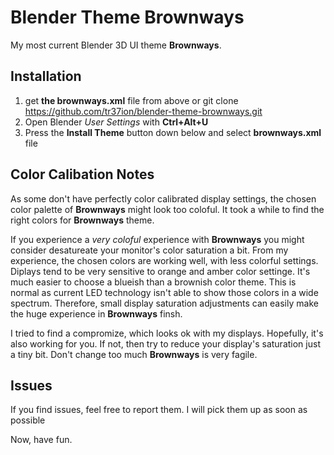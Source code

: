 # Blender Theme Brownways

My most current Blender 3D UI theme **Brownways**.

## Installation

1. get **the brownways.xml** file from above or
    git clone https://github.com/tr37ion/blender-theme-brownways.git
2. Open Blender *User Settings* with **Ctrl+Alt+U**
3. Press the **Install Theme** button down below and select **brownways.xml** file

## Color Calibation Notes

As some don't have perfectly color calibrated display settings, the chosen color palette of **Brownways** might look too coloful. It took a while to find the right colors for **Brownways** theme.

If you experience a *very coloful* experience with **Brownways** you might consider desatureate your monitor's color saturation a bit. From my experience, the chosen colors are working well, with less colorful settings. Diplays tend to be very sensitive to orange and amber color settinge. It's much easier to choose a blueish than a brownish color theme. This is normal as current LED technology isn't able to show those colors in a wide spectrum. Therefore, small display saturation adjustments can easily make the huge experience in **Brownways** finsh.

I tried to find a compromize, which looks ok with my displays. Hopefully, it's also working for you. If not, then try to reduce your display's saturation just a tiny bit. Don't change too much **Brownways** is very fagile.

## Issues

If you find issues, feel free to report them. I will pick them up as soon as possible

Now, have fun.
